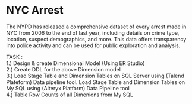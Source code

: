 # NYC Arrest
The NYPD has released a comprehensive dataset of every arrest made in NYC from 2006 to the end of last year, including details on crime type, location, suspect demographics, and more. 
This data offers transparency into police activity and can be used for public exploration and analysis.


TASK : <br>
1.) Design & create  Dimensional Model (Using ER Studio)<br>
2.) Create DDL for the above Dimension model<br>
3.) Load Stage Table and Dimension Tables on SQL Server using (Talend Plateform) Data pipeline tool. Load Stage Table and Dimension Tables on My SQL using (Alteryx Platform) Data Pipeline tool<br>
4.) Table Row Counts of all Dimenions from My SQL
